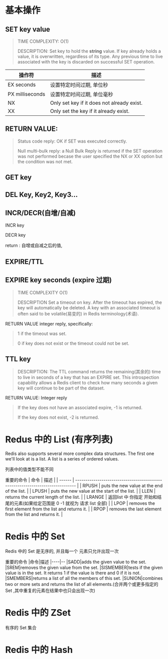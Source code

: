 # 基本操作

## SET key value

>TIME COMPLEXITY: O(1)
>
>DESCRIPTION: Set key to hold the **string** value. If key already holds a value, it is overwritten, regardless of its type. Any previous time to live associated with the key is discarded on successful SET operation.


| 操作符          | 描述                                       |
| --------------- | ------------------------------------------ |
| EX seconds      | 设置特定时间过期, 单位秒                   |
| PX milliseconds | 设置特定时间过期, 单位毫秒                 |
| NX              | Only set key if it does not already exist. |
| XX              | Only set the key if it already exist.      |
## RETURN VALUE: 
>Status code reply: OK if SET was executed correctly. 
>
>Null multi-bulk reply: a Null Bulk Reply is returned if the SET operation was not performed becase the user specified the NX or XX option but the condition was not met.

## GET key

## DEL Key, Key2, Key3...

## INCR/DECR(自增/自减)
INCR key

DECR key

return : 自增或自减之后的值,

## EXPIRE/TTL

## EXPIRE key seconds    (expire 过期)
>TIME COMPLEXITY O(1)
>
>DESCRIPTION Set a timeout on key. After the timeout has expired, the key will automatically be deleted. A key with an associated timeout is often said to be volatile(易变的) in Redis terminology(术语). 

RETURN VALUE integer reply, specifically:

>1 if the timeout was set.
>
>0 if key does not exist or the timeout could not be set.

## TTL key

>DESCRIPTION: The TTL command returns the remaining(其余的) time to live in seconds of a key that has an EXPIRE set. This introspection capability allows a Redis client to check how many seconds a given key will continue to be part of the dataset. 

RETURN VALUE: Integer reply
>If the key does not have an associated expire, -1 is returned. 
>
>If the key does not exist, -2 is returned.

# Redus 中的 List (有序列表)

Redis also supports several more complex data structures. The first one we'll look at is a list. A list is a series of ordered values.

列表中的值类型不能不同

重要的命令
| 命令   | 描述                                                                           |
| ------ | ------------------------------------------------------------------------------ |
| RPUSH  | puts the new value at the end of the list.                                     |
| LPUSH  | puts the new value at the start of the list.                                   |
| LLEN   | returns the current length of the list.                                        |
| LRANGE | 返回list 中 你指定 开始和结尾的元素(如果给定范围是 0 -1 就视为 请求 list 全部) |
| LPOP   | removes the first element from the list and returns it.                        |
| RPOP   | removes the last element from the list and returns it.                         |

# Redis 中的 Set
Redis 中的 Set 是无序的, 并且每一个 元素只允许出现一次

重要的命令
|命令|描述
|----|--
|SADD|adds the given value to the set.
|SREM|removes the given value from the set.
|SISMEMBER|tests if the given value is in the set. It returns 1 if the value is there and 0 if it is not.
|SMEMBERS|returns a list of all the members of this set.
|SUNION|combines two or more sets and returns the list of all elements.(合并两个或更多指定的 Set ,其中重复的元素在结果中也只会出现一次)

# Redis 中的 ZSet
有序的 Set 集合

# Redis 中的 Hash
